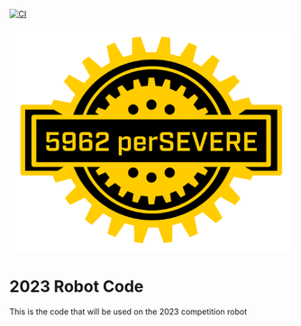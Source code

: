 [![CI](https://github.com/perSEVERE-5962/robotCode/actions/workflows/ci.yml/badge.svg?branch=2022)](https://github.com/perSEVERE-5962/robotCode/actions/workflows/ci.yml)

![Team 5962 perSEVERE](/images/team_logo.svg)

# 2023 Robot Code
This is the code that will be used on the 2023 competition robot
